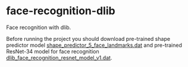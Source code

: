 # face-recognition-dlib
Face recognition with dlib.

Before running the project you should download pre-trained shape predictor model [shape_predictor_5_face_landmarks.dat](http://dlib.net/files/shape_predictor_5_face_landmarks.dat.bz2) and pre-trained ResNet-34 model for face recognition [dlib_face_recognition_resnet_model_v1.dat](http://dlib.net/files/dlib_face_recognition_resnet_model_v1.dat.bz2).
